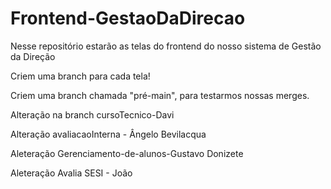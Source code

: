 # Frontend-GestaoDaDirecao
Nesse repositório estarão as telas do frontend do nosso sistema de Gestão da Direção

Criem uma branch para cada tela!

Criem uma branch chamada "pré-main", para testarmos nossas merges.

Alteração na branch cursoTecnico-Davi

Alteração avaliacaoInterna - Ângelo Bevilacqua

Aleteração Gerenciamento-de-alunos-Gustavo Donizete

Aleteração Avalia SESI - João

